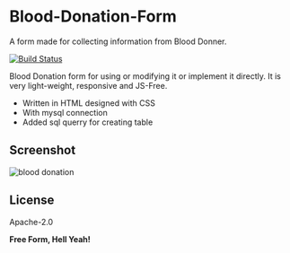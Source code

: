 # Blood-Donation-Form
A form made for collecting information from Blood Donner.

[![Build Status](https://travis-ci.org/msnahad98/Blood-Donation-Form.svg?branch=master)](https://travis-ci.org/msnahad98/Blood-Donation-Form)

Blood Donation form for using or modifying it or implement it directly. It is very light-weight, responsive and JS-Free.

  - Written in HTML designed with CSS
  - With mysql connection
  - Added sql querry for creating table
  
 ## Screenshot   
  
![blood donation](https://user-images.githubusercontent.com/24323663/47609312-ec88c480-da5d-11e8-859a-ff6847cfa3ac.png)  
  
  

License
----

Apache-2.0


**Free Form, Hell Yeah!**
